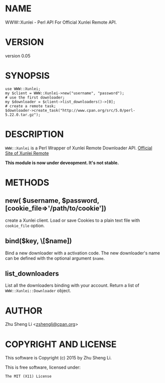 # NAME

WWW::Xunlei - Perl API For Official Xunlei Remote API.

# VERSION

version 0.05

# SYNOPSIS

    use WWW::Xunlei;
    my $client = WWW::Xunlei->new("username", "password");
    # use the first downloader;
    my $downloader = $client->list_downloaders()->[0];
    # create a remote task;
    $downloader->create_task("http://www.cpan.org/src/5.0/perl-5.22.0.tar.gz");

# DESCRIPTION

`WWW::Xunlei` is a Perl Wrapper of Xunlei Remote Downloader API.
[Official Site of Xunlei Remote](http://yuancheng.xunlei.com)

**This module is now under deveopment. It's not stable.**

# METHODS

## new( $username, $password, \[cookie\_file=>'/path/to/cookie'\])

create a Xunlei client. Load or save Cookies to a plain text file with 
`cookie_file` option.

## bind($key, \[$name\])

Bind a new downloader with a activation code. The new downloader's name can
 be defined with the optional argument `$name`.

## list\_downloaders

List all the downloaders binding with your account. Return a list of
`WWW::Xunlei::Downloader` object.

# AUTHOR

Zhu Sheng Li &lt;zshengli@cpan.org>

# COPYRIGHT AND LICENSE

This software is Copyright (c) 2015 by Zhu Sheng Li.

This is free software, licensed under:

    The MIT (X11) License
